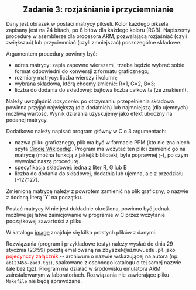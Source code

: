 <h2 align=center>Zadanie 3: rozjaśnianie i przyciemnianie</h2>

<p>Dany jest obrazek w postaci matrycy pikseli.  Kolor każdego piksela
zapisany jest na 24 bitach, po 8 bitów dla każdego koloru (RGB).  Napiszemy
procedurę w asemblerze dla procesora ARM, pozwalającą rozjaśniać (czyli
zwiększać) lub przyciemniać (czyli zmniejszać) poszczególne składowe.

<p>Argumentem procedury powinny być:
<ul>
<li>adres matrycy: zapis zapewne wierszami, trzeba będzie wybrać sobie
format odpowiedni do konwersji z formatu graficznego;
<li>rozmiary matrycy: liczba wierszy i kolumn;
<li>wybrana składowa, którą chcemy zmienić: R=1, G=2, B=3;
<li>liczba do dodania do składowej: bajtowa liczba całkowita (ze znakiem!).
</ul>

<p>Należy uwzględnić <em>nasycenie</em>: po otrzymaniu przepełnienia składowa
powinna przyjąć największą (dla dodatnich) lub najmniejszą (dla ujemnych)
możliwą wartość.  Wynik działania uzyskujemy jako efekt uboczny na podanej
matrycy.

<p>Dodatkowo należy napisać program główny w C o 3 argumentach:
<ul>
<li>nazwa pliku graficznego, plik ma być w formacie PPM (kto nie zna niech 
    spyta <a href="http://en.wikipedia.org/wiki/Netpbm_format">Ciocię Wikipedię</a>).
    Program ma wczytać ten plik i zamienić go na matrycę (można funkcją
    z jakiejś biblioteki, byle poprawnej ;-), po czym wywołać naszą procedurę.
<li>specyfikacja składowej: jedna z liter R, G lub B
<li>liczba do dodania do składowej, dodatnia lub ujemna, ale z przedziału
    [-127,127].
</ul>
Zmienioną matrycę należy z powrotem zamienić na plik graficzny, o nazwie 
z dodaną literą 'Y' na początku.

<p>Postać matrycy M nie jest dokładnie określona, powinno być jednak
możliwe jej łatwe zainicjowanie w programie w C przez wczytanie początkowej
zawartości z pliku.

<p>W katalogu <a href="../image">image</a> znajduje się kilka prostych plików
z danymi.
 
<p>Rozwiązania (program i przykładowe testy) należy wysłać do dnia   
29 stycznia (23:59) pocztą emaliowaną na <tt>zbyszek@mimuw.edu.pl</tt> jako
<font color=red>pojedynczy załącznik</font> -- archiwum o nazwie wskazującej 
na autora (np. <code>ab123456-zad3.tgz</code>), spakowane z osobnego katalogu 
o tej samej nazwie (ale bez tgz).  Program ma działać w środowisku 
emulatora ARM zainstalowanym w laboratoriach.  Rozwiązania nie 
zawierające pliku <code>Makefile</code> nie będą sprawdzane.
